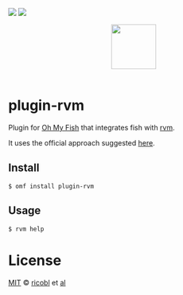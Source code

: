 [![][travis-badge]][travis-link]
![][license-badge]

<div align="center">
  <a href="http://github.com/oh-my-fish/oh-my-fish">
  <img width=90px  src="https://cloud.githubusercontent.com/assets/8317250/8510172/f006f0a4-230f-11e5-98b6-5c2e3c87088f.png">
  </a>
</div>
<br>

# plugin-rvm

Plugin for [Oh My Fish][omf-link] that integrates fish with [rvm][rvm-link].

It uses the official approach suggested [here][rvm-fish-link].


## Install

```fish
$ omf install plugin-rvm
```


## Usage

```fish
$ rvm help
```

# License

[MIT][mit] © [ricobl][author] et [al][contributors]


[mit]:            http://opensource.org/licenses/MIT
[author]:         http://github.com/ricobl
[contributors]:   https://github.com/ricobl/plugin-rvm/graphs/contributors
[omf-link]:       https://www.github.com/oh-my-fish/oh-my-fish
[rvm-link]:       https://rvm.io/
[rvm-fish-link]:  https://rvm.io/integration/fish

[license-badge]:  https://img.shields.io/badge/license-MIT-007EC7.svg?style=flat-square
[travis-badge]:   http://img.shields.io/travis/ricobl/plugin-rvm.svg?style=flat-square
[travis-link]:    https://travis-ci.org/ricobl/plugin-rvm
